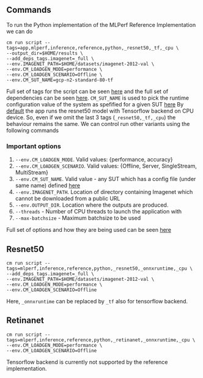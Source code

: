 ## Commands
To run the Python implementation of the MLPerf Reference Implementation we can do
``` 
cm run script --tags=app,mlperf,inference,reference,python,_resnet50,_tf,_cpu \
--output_dir=$HOME/results \
--add_deps_tags.imagenet=_full \
--env.IMAGENET_PATH=$HOME/datasets/imagenet-2012-val \
--env.CM_LOADGEN_MODE=performance \
--env.CM_LOADGEN_SCENARIO=Offline \
--env.CM_SUT_NAME=gcp-n2-standard-80-tf
```

Full set of tags for the script can be seen [here](https://github.com/mlcommons/ck/blob/master/cm-mlops/script/app-mlperf-inference-vision-reference/_cm.json#L191)
and the full set of dependencies can be seen [here](https://github.com/mlcommons/ck/blob/master/cm-mlops/script/app-mlperf-inference-vision-reference/_cm.json#L5).
`CM_SUT_NAME` is used to pick the runtime configuration value of the system as spefified for a given SUT [here](https://github.com/mlcommons/ck/tree/master/cm-mlops/script/get-sut-mlc-configs)
By [default](https://github.com/mlcommons/ck/blob/master/cm-mlops/script/app-mlperf-inference-vision-reference/_cm.json#L161) the app runs the resnet50 model with Tensorflow backend on CPU device.
So, even if we omit the last 3 tags (`_resnet50,_tf,_cpu`) the behaviour remains the same. 
We can control run other variants using the following commands

### Important options
1. `--env.CM_LOADGEN_MODE`. Valid values: {performance, accuracy}
2. `--env.CM_LOADGEN_SCENARIO`. Valid values: {Offline, Server, SingleStream, MultiStream}
3. `--env.CM_SUT_NAME`. Valid value - any SUT which has a config file (under same name) defined [here](https://github.com/arjunsuresh/ck/tree/master/cm-mlops/script/get-sut-mlc-configs/configs)
4. `--env.IMAGENET_PATH`. Location of directory containing Imagenet which cannot be downloaded from a public URL
5. `--env.OUTPUT_DIR`. Location where the outputs are produced.
6. `--threads` - Number of CPU threads to launch the application with
7. `--max-batchsize` - Maximum batchsize to be used

Full set of options and how they are being used can be seen [here](https://github.com/mlcommons/ck/blob/master/cm-mlops/script/app-mlperf-inference-vision-reference/customize.py#L6)

## Resnet50 

``` 
cm run script --tags=mlperf,inference,reference,python,_resnet50,_onnxruntime,_cpu \
--add_deps_tags.imagenet=_full \
--env.IMAGENET_PATH=$HOME/datasets/imagenet-2012-val \
--env.CM_LOADGEN_MODE=performance \
--env.CM_LOADGEN_SCENARIO=Offline
```
Here, `_onnxruntime` can be replaced by `_tf` also for tensorflow backend. 

## Retinanet 

``` 
cm run script --tags=mlperf,inference,reference,python,_retinanet,_onnxruntime,_cpu \
--env.CM_LOADGEN_MODE=performance \
--env.CM_LOADGEN_SCENARIO=Offline
```
Tensorflow backend is currently not supported by the reference implementation.
